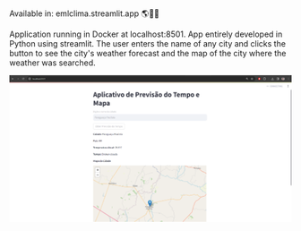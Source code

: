 Available in: emlclima.streamlit.app 🌎👨‍💻

Application running in Docker at localhost:8501. App entirely developed in Python using streamlit. The user enters the name of any city and clicks the button to see the city's weather forecast and the map of the city where the weather was searched.


![App rodando em localhost:8501](clima.PNG)

